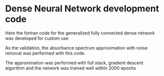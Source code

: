 # Dense Neural Network development code
Here the fortran code for the generalized fully connected dense network
was developed for custom use

As the validation, the absorbance spectrum approximation with noise
removal was performed with this code.

The approximation was performed with full stack, gradient descent algorithm
and the network was trained well within 2000 epochs
